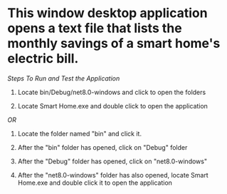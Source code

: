 # This window desktop application opens a text file that lists the monthly savings of a smart home's electric bill.


*Steps To Run and Test the Application*

1. Locate bin/Debug/net8.0-windows and click to open the folders

2. Locate Smart Home.exe and double click to open the application 

*OR*

1. Locate the folder named "bin" and click it.

2. After the "bin" folder has opened, click on "Debug" folder

3. After the "Debug" folder has opened, click on "net8.0-windows"

4. After the "net8.0-windows" folder has also opened, locate Smart Home.exe and double click it to open the application
